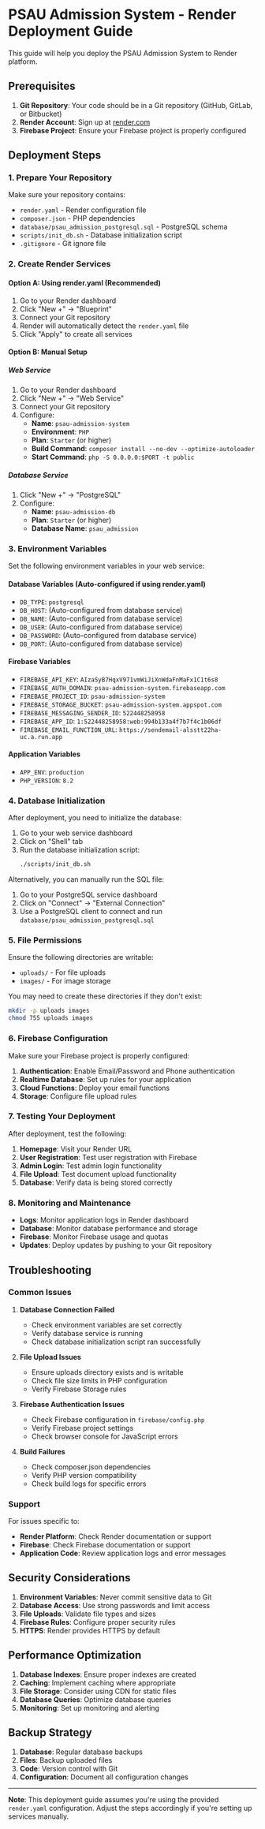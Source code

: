 # PSAU Admission System - Render Deployment Guide

This guide will help you deploy the PSAU Admission System to Render platform.

## Prerequisites

1. **Git Repository**: Your code should be in a Git repository (GitHub, GitLab, or Bitbucket)
2. **Render Account**: Sign up at [render.com](https://render.com)
3. **Firebase Project**: Ensure your Firebase project is properly configured

## Deployment Steps

### 1. Prepare Your Repository

Make sure your repository contains:
- `render.yaml` - Render configuration file
- `composer.json` - PHP dependencies
- `database/psau_admission_postgresql.sql` - PostgreSQL schema
- `scripts/init_db.sh` - Database initialization script
- `.gitignore` - Git ignore file

### 2. Create Render Services

#### Option A: Using render.yaml (Recommended)

1. Go to your Render dashboard
2. Click "New +" → "Blueprint"
3. Connect your Git repository
4. Render will automatically detect the `render.yaml` file
5. Click "Apply" to create all services

#### Option B: Manual Setup

##### Web Service
1. Go to your Render dashboard
2. Click "New +" → "Web Service"
3. Connect your Git repository
4. Configure:
   - **Name**: `psau-admission-system`
   - **Environment**: `PHP`
   - **Plan**: `Starter` (or higher)
   - **Build Command**: `composer install --no-dev --optimize-autoloader`
   - **Start Command**: `php -S 0.0.0.0:$PORT -t public`

##### Database Service
1. Click "New +" → "PostgreSQL"
2. Configure:
   - **Name**: `psau-admission-db`
   - **Plan**: `Starter` (or higher)
   - **Database Name**: `psau_admission`

### 3. Environment Variables

Set the following environment variables in your web service:

#### Database Variables (Auto-configured if using render.yaml)
- `DB_TYPE`: `postgresql`
- `DB_HOST`: (Auto-configured from database service)
- `DB_NAME`: (Auto-configured from database service)
- `DB_USER`: (Auto-configured from database service)
- `DB_PASSWORD`: (Auto-configured from database service)
- `DB_PORT`: (Auto-configured from database service)

#### Firebase Variables
- `FIREBASE_API_KEY`: `AIzaSyB7HqxV971vmWiJiXnWdaFnMaFx1C1t6s8`
- `FIREBASE_AUTH_DOMAIN`: `psau-admission-system.firebaseapp.com`
- `FIREBASE_PROJECT_ID`: `psau-admission-system`
- `FIREBASE_STORAGE_BUCKET`: `psau-admission-system.appspot.com`
- `FIREBASE_MESSAGING_SENDER_ID`: `522448258958`
- `FIREBASE_APP_ID`: `1:522448258958:web:994b133a4f7b7f4c1b06df`
- `FIREBASE_EMAIL_FUNCTION_URL`: `https://sendemail-alsstt22ha-uc.a.run.app`

#### Application Variables
- `APP_ENV`: `production`
- `PHP_VERSION`: `8.2`

### 4. Database Initialization

After deployment, you need to initialize the database:

1. Go to your web service dashboard
2. Click on "Shell" tab
3. Run the database initialization script:
   ```bash
   ./scripts/init_db.sh
   ```

Alternatively, you can manually run the SQL file:
1. Go to your PostgreSQL service dashboard
2. Click on "Connect" → "External Connection"
3. Use a PostgreSQL client to connect and run `database/psau_admission_postgresql.sql`

### 5. File Permissions

Ensure the following directories are writable:
- `uploads/` - For file uploads
- `images/` - For image storage

You may need to create these directories if they don't exist:
```bash
mkdir -p uploads images
chmod 755 uploads images
```

### 6. Firebase Configuration

Make sure your Firebase project is properly configured:

1. **Authentication**: Enable Email/Password and Phone authentication
2. **Realtime Database**: Set up rules for your application
3. **Cloud Functions**: Deploy your email functions
4. **Storage**: Configure file upload rules

### 7. Testing Your Deployment

After deployment, test the following:

1. **Homepage**: Visit your Render URL
2. **User Registration**: Test user registration with Firebase
3. **Admin Login**: Test admin login functionality
4. **File Upload**: Test document upload functionality
5. **Database**: Verify data is being stored correctly

### 8. Monitoring and Maintenance

- **Logs**: Monitor application logs in Render dashboard
- **Database**: Monitor database performance and storage
- **Firebase**: Monitor Firebase usage and quotas
- **Updates**: Deploy updates by pushing to your Git repository

## Troubleshooting

### Common Issues

1. **Database Connection Failed**
   - Check environment variables are set correctly
   - Verify database service is running
   - Check database initialization script ran successfully

2. **File Upload Issues**
   - Ensure uploads directory exists and is writable
   - Check file size limits in PHP configuration
   - Verify Firebase Storage rules

3. **Firebase Authentication Issues**
   - Check Firebase configuration in `firebase/config.php`
   - Verify Firebase project settings
   - Check browser console for JavaScript errors

4. **Build Failures**
   - Check composer.json dependencies
   - Verify PHP version compatibility
   - Check build logs for specific errors

### Support

For issues specific to:
- **Render Platform**: Check Render documentation or support
- **Firebase**: Check Firebase documentation or support
- **Application Code**: Review application logs and error messages

## Security Considerations

1. **Environment Variables**: Never commit sensitive data to Git
2. **Database Access**: Use strong passwords and limit access
3. **File Uploads**: Validate file types and sizes
4. **Firebase Rules**: Configure proper security rules
5. **HTTPS**: Render provides HTTPS by default

## Performance Optimization

1. **Database Indexes**: Ensure proper indexes are created
2. **Caching**: Implement caching where appropriate
3. **File Storage**: Consider using CDN for static files
4. **Database Queries**: Optimize database queries
5. **Monitoring**: Set up monitoring and alerting

## Backup Strategy

1. **Database**: Regular database backups
2. **Files**: Backup uploaded files
3. **Code**: Version control with Git
4. **Configuration**: Document all configuration changes

---

**Note**: This deployment guide assumes you're using the provided `render.yaml` configuration. Adjust the steps accordingly if you're setting up services manually.
